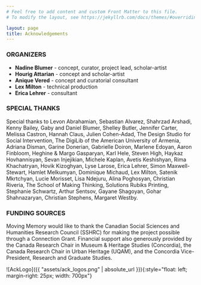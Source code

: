 ```yaml
---
# Feel free to add content and custom Front Matter to this file.
# To modify the layout, see https://jekyllrb.com/docs/themes/#overriding-theme-defaults

layout: page
title: Acknowledgements
---
```


### ORGANIZERS

- **Nadine Blumer** - concept, curator, project lead, scholar-artist
- **Hourig Attarian** - concept and scholar-artist
- **Anique Vered** - concept and curatorial consultant
- **Lex Milton** - technical production
- **Erica Lehrer** - consultant

### SPECIAL THANKS

Special thanks to Levon Abrahamian, Sebastian Alvarez, Shahrzad Arshadi, Kenny Bailey, Gaby and Daniel Blumer, Shelley Butler, Jennifer Carter, Melissa Castron, Hannah Claus, Julien Cohen-Adad, The Design Studio for Social Intervention, The DigiLib of the American University of Armenia, Adriana Disman, Garine Donerian, Gabrielle Doiron, Marlene Edoyan, Aaron Finbloom, Heghine & Margo Gasparyan, Karl Hele, Steven High, Haykaz Hovhannisyan, Sevan Injejikian, Michele Kaplan, Avetis Keshishyan, Rima Khachatryan, Hovik Kizoghyan, Lyse Larose, Erica Lehrer, Simon Maxwell-Stewart, Hamlet Melkumyan, Dominique Michaud, Lex Milton, Satenik Mkrtchyan, Lucie Morisset, Lisa Ndejuru, Alina Poghosyan, Christian Riveria, The School of Making Thinking, Solutions Rubiks Printing, Stephanie Schwartz, Arthur Sentsov, Gayane Shagoyan, Gohar Shahnazaryan, Christian Stephens, Margaret Westby.

### FUNDING SOURCES

Moving Memory would like to thank the Canadian Social Sciences and Humanities Research Council (SSHRC) for making the project possible through a Connection Grant. Financial support also generously provided by the Canada Research Chair in Museum & Heritage Studies (Concordia), the Canada Research Chair in Urban Heritage (UQAM), and the Concordia Vice-President, Research and Graduate Studies.

![AckLogo]({{ "assets/ack_logos.png" | absolute_url }}){:style="float: left; margin-right: 25px; width: 700px"}
